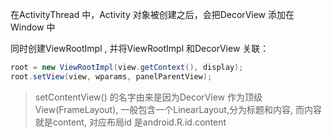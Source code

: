

在ActivityThread 中，Activity 对象被创建之后，会把DecorView 添加在Window 中

同时创建ViewRootImpl , 并将ViewRootImpl 和DecorView 关联：

```java
root = new ViewRootImpl(view.getContext(), display);
root.setView(view, wparams, panelParentView);
```

>setContentView() 的名字由来是因为DecorView 作为顶级View(FrameLayout), 一般包含一个LinearLayout,分为标题和内容, 而内容就是content, 对应布局id 是android.R.id.content

